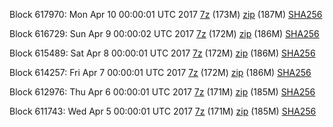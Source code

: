 Block 617970: Mon Apr 10 00:00:01 UTC 2017 [7z](https://transfer.sh/Nk0xw/bootstrap.dat.20170410.7z) (173M) [zip](https://transfer.sh/AvY6W/bootstrap.dat.20170410.zip) (187M) [SHA256](https://transfer.sh/15UwQA/sha256.txt)

Block 616729: Sun Apr  9 00:00:02 UTC 2017 [7z](https://transfer.sh/gfGDh/bootstrap.dat.20170409.7z) (172M) [zip](https://transfer.sh/RZMo2/bootstrap.dat.20170409.zip) (186M) [SHA256](https://transfer.sh/jsbM8/sha256.txt)

Block 615489: Sat Apr  8 00:00:01 UTC 2017 [7z](https://transfer.sh/RL6Nn/bootstrap.dat.20170408.7z) (172M) [zip](https://transfer.sh/ucd0R/bootstrap.dat.20170408.zip) (186M) [SHA256](https://transfer.sh/Zgfd8/sha256.txt)

Block 614257: Fri Apr  7 00:00:01 UTC 2017 [7z](https://transfer.sh/14EkFj/bootstrap.dat.20170407.7z) (172M) [zip](https://transfer.sh/BdH6l/bootstrap.dat.20170407.zip) (186M) [SHA256](https://transfer.sh/zWT62/sha256.txt)

Block 612976: Thu Apr  6 00:00:01 UTC 2017 [7z](https://transfer.sh/tn3D9/bootstrap.dat.20170406.7z) (171M) [zip](https://transfer.sh/sqvjq/bootstrap.dat.20170406.zip) (185M) [SHA256](https://transfer.sh/mhsWo/sha256.txt)

Block 611743: Wed Apr  5 00:00:01 UTC 2017 [7z](https://transfer.sh/5zYJS/bootstrap.dat.20170405.7z) (171M) [zip](https://transfer.sh/SzI8o/bootstrap.dat.20170405.zip) (185M) [SHA256](https://transfer.sh/xHDNg/sha256.txt)
